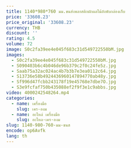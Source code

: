 ```yaml
---
title: 1140*980*760 มม.ขนส่งพลาสติกผักผลไม้ลังพับกล่องเก็บ
price: '33608.23'
price_original: '33608.23'
currency: THB
discount: ''
rating: 4.5
volume: 72
image: S0c2fa39ee4e045f683c31d549722550bM.jpg
images:
  - S0c2fa39ee4e045f683c31d549722550bM.jpg
  - S090403b6c4b046de96b379c2f0c24fe5z.jpg
  - Saab75a32ac024ac4b7b3b7e3ea0112c64.jpg
  - S13736e58b4924436960147894770ab48y.jpg
  - Sf996d47fcbb243178f19e45768e7dbe7O.jpg
  - S3e9fcfaf750b435088ef2f9f3e1c9abbs.jpg
video: 4000242548264.mp4
categories:
  - name: เครื่องมือ
    slug: เคร-องม
  - name: อะไหล่ เครื่องมือ
    slug: อะไหล-เคร-องม
slug: 1140-980-760-มม-ขนส
encode: op6Avfk
lang: th
---
```

  